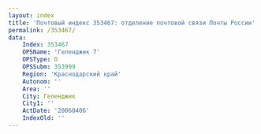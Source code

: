 ```yaml
---
layout: index
title: 'Почтовый индекс 353467: отделение почтовой связи Почты России'
permalink: /353467/
data:
    Index: 353467
    OPSName: 'Геленджик 7'
    OPSType: О
    OPSSubm: 353999
    Region: 'Краснодарский край'
    Autonom: ''
    Area: ''
    City: Геленджик
    City1: ''
    ActDate: '20060406'
    IndexOld: ''
---
```

